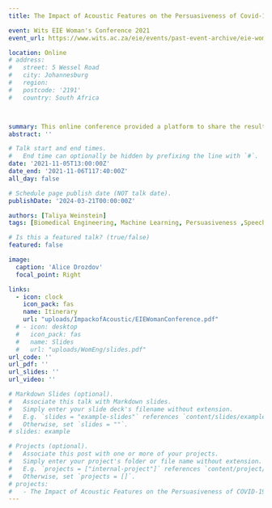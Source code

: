 ```yaml
---
title: The Impact of Acoustic Features on the Persuasiveness of Covid-19 Lifestyle Speeches

event: Wits EIE Woman's Conference 2021
event_url: https://www.wits.ac.za/eie/events/past-event-archive/eie-womens-conference-2021/

location: Online 
# address:
#   street: 5 Wessel Road 
#   city: Johannesburg
#   region: 
#   postcode: '2191'
#   country: South Africa 



summary: This online conference provided a platform to share the results of my research into acoustic features of persuasiveness with the wider University of the Witwatersrand community. 
abstract: ''

# Talk start and end times.
#   End time can optionally be hidden by prefixing the line with `#`.
date: '2021-11-05T13:00:00Z'
date_end: '2021-11-06T117:40:00Z'
all_day: false

# Schedule page publish date (NOT talk date).
publishDate: '2024-03-21T00:00:00Z'

authors: [Taliya Weinstein]
tags: [Biomedical Engineering, Machine Learning, Persuasiveness ,Speech Analytics, Women Empowerment]

# Is this a featured talk? (true/false)
featured: false

image:
  caption: 'Alice Drozdov'
  focal_point: Right

links:
  - icon: clock
    icon_pack: fas
    name: Itinerary
    url: "uploads/ImpackofAcoustic/EIEWomanConference.pdf"
  # - icon: desktop
  #   icon_pack: fas
  #   name: Slides
  #   url: "uploads/WomEng/slides.pdf"
url_code: ''
url_pdf: ''
url_slides: ''
url_video: ''

# Markdown Slides (optional).
#   Associate this talk with Markdown slides.
#   Simply enter your slide deck's filename without extension.
#   E.g. `slides = "example-slides"` references `content/slides/example-slides.md`.
#   Otherwise, set `slides = ""`.
# slides: example

# Projects (optional).
#   Associate this post with one or more of your projects.
#   Simply enter your project's folder or file name without extension.
#   E.g. `projects = ["internal-project"]` references `content/project/deep-learning/index.md`.
#   Otherwise, set `projects = []`.
# projects:
#   - The Impact of Acoustic Features on the Persuasiveness of COVID-19 Lifestyle Speeches_ Spectral and Cepstral Features
---
```

